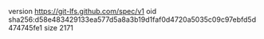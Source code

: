 version https://git-lfs.github.com/spec/v1
oid sha256:d58e483429133ea577d5a8a3b19d1faf0d4720a5035c09c97ebfd5d474745fe1
size 2171
